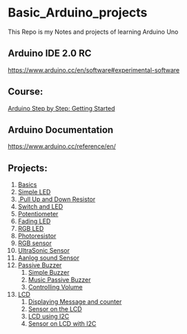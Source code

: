 # Basic_Arduino_projects
This Repo is my Notes and projects of learning Arduino Uno

## Arduino IDE 2.0 RC
https://www.arduino.cc/en/software#experimental-software

## Course:
<a href="https://www.udemy.com/course/arduino-sbs-17gs/">Arduino Step by Step: Getting Started</a>

## Arduino Documentation
https://www.arduino.cc/reference/en/

## Projects:
<ol>
<li><a href="https://github.com/BasmaElhoseny01/Basic_Arduino_projects/tree/main/0.Basics">Basics</a></li>

<li><a href="https://github.com/BasmaElhoseny01/Basic_Arduino_projects/tree/main/1.Simple_LED">Simple LED</a></li>

<li><a href="https://github.com/BasmaElhoseny01/Basic_Arduino_projects/tree/main/2.Pull_Up_and_Down_Resistor">.Pull Up and Down Resistor</a></li>

<li><a href="https://github.com/BasmaElhoseny01/Basic_Arduino_projects/tree/main/3.Switch_and_LED">Switch and LED</a></li>

<li><a href="https://github.com/BasmaElhoseny01/Basic_Arduino_projects/tree/main/1.Simple_LED">Potentiometer</a></li>

<li><a href="https://github.com/BasmaElhoseny01/Basic_Arduino_projects/tree/main/5.Fading%20LED">Fading LED</a></li>

<li><a href="https://github.com/BasmaElhoseny01/Basic_Arduino_projects/tree/main/6.RGB%20LED">RGB LED</a></li>

<li><a href="https://github.com/BasmaElhoseny01/Basic_Arduino_projects/tree/main/07.Photoresistor">Photoresistor</a></li>

<li><a href="https://github.com/BasmaElhoseny01/Basic_Arduino_projects/tree/main/08.RGB%20sensor">RGB sensor</a></li>

<li><a href="https://github.com/BasmaElhoseny01/Basic_Arduino_projects/tree/main/16.UltraSonic%20Sensor">UltraSonic Sensor</a></li>

<li><a href="https://github.com/BasmaElhoseny01/Basic_Arduino_projects/tree/main/17.Aanlog%20sound%20Sensor">Aanlog sound Sensor</a></li>

<li><a href="https://github.com/BasmaElhoseny01/Basic_Arduino_projects/tree/main/18.Passive%20Buzzer">Passive Buzzer</a>
<ol>
<li><a href="https://github.com/BasmaElhoseny01/Basic_Arduino_projects/tree/main/18.Passive%20Buzzer/1.Simple_Buzzer">Simple Buzzer</a></li>
<li><a href="https://github.com/BasmaElhoseny01/Basic_Arduino_projects/tree/main/18.Passive%20Buzzer/2.Music_Passive_Buzzer">Music Passive Buzzer</a></li>
<li><a href="https://github.com/BasmaElhoseny01/Basic_Arduino_projects/tree/main/18.Passive%20Buzzer/3.Controlling_Volume">Controlling Volume</a></li>
</ol>
</li>

<li><a href="https://github.com/BasmaElhoseny01/Basic_Arduino_projects/tree/main/19.LCD">LCD</a>
<ol>
<li><a href="https://github.com/BasmaElhoseny01/Basic_Arduino_projects/tree/main/19.LCD/1.Displaying%20Message%20and%20counter">Displaying Message and counter</a> </li>
<li><a href="https://github.com/BasmaElhoseny01/Basic_Arduino_projects/tree/main/19.LCD/2.Sensor%20on%20the%20LCD">Sensor on the LCD</a></li>
<li><a href="https://github.com/BasmaElhoseny01/Basic_Arduino_projects/tree/main/19.LCD/3.LCD%20using%20I2C">LCD using I2C</a></li>
<li><a href="https://github.com/BasmaElhoseny01/Basic_Arduino_projects/tree/main/19.LCD/4.Sensor%20on%20LCD%20with%20I2C">Sensor on LCD with I2C</a></li>
</ol>
</li>



</ol>
